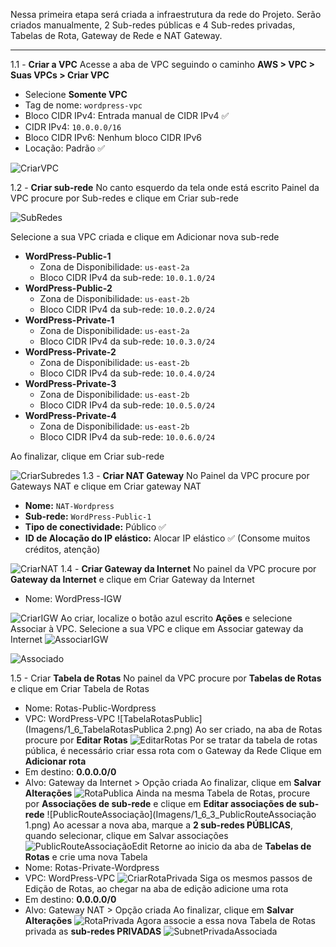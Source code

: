 Nessa primeira etapa será criada a infraestrutura da rede do Projeto. Serão criados manualmente, 2 Sub-redes públicas e 4 Sub-redes privadas, Tabelas de Rota, Gateway de Rede e NAT Gateway.

----------------------------------------

1.1 - **Criar a VPC** 
Acesse a aba de VPC seguindo o caminho **AWS > VPC > Suas VPCs > Criar VPC**

- Selecione **Somente VPC**
- Tag de nome: `wordpress-vpc`
- Bloco CIDR IPv4: Entrada manual de CIDR IPv4 ✅
- CIDR IPv4: `10.0.0.0/16`
- Bloco CIDR IPv6: Nenhum bloco CIDR IPv6
- Locação: Padrão ✅

![CriarVPC](Imagens/1_CriarVPC.png)

1.2 - **Criar sub-rede**
No canto esquerdo da tela onde está escrito Painel da VPC procure por Sub-redes e clique em Criar sub-rede

![SubRedes](Imagens/1_2_SubRedes.png)

Selecione a sua VPC criada e clique em Adicionar nova sub-rede
- **WordPress-Public-1**
    - Zona de Disponibilidade: `us-east-2a`
    - Bloco CIDR IPv4 da sub-rede: `10.0.1.0/24`
- **WordPress-Public-2**
    - Zona de Disponibilidade: `us-east-2b`
    - Bloco CIDR IPv4 da sub-rede: `10.0.2.0/24`
- **WordPress-Private-1**
    - Zona de Disponibilidade: `us-east-2a`
    - Bloco CIDR IPv4 da sub-rede: `10.0.3.0/24`
- **WordPress-Private-2**
    - Zona de Disponibilidade: `us-east-2b`
    - Bloco CIDR IPv4 da sub-rede: `10.0.4.0/24`
- **WordPress-Private-3**
    - Zona de Disponibilidade: `us-east-2b`
    - Bloco CIDR IPv4 da sub-rede: `10.0.5.0/24`
- **WordPress-Private-4**
    - Zona de Disponibilidade: `us-east-2b`
    - Bloco CIDR IPv4 da sub-rede: `10.0.6.0/24`

Ao finalizar, clique em Criar sub-rede

![CriarSubredes](Imagens/1_3_CriarSubredes.png)
1.3 - **Criar NAT Gateway**
No Painel da VPC procure por Gateways NAT e clique em Criar gateway NAT
- **Nome:** `NAT-Wordpress`
- **Sub-rede:** `WordPress-Public-1`
- **Tipo de conectividade:** Público ✅
- **ID de Alocação do IP elástico:** Alocar IP elástico ✅
(Consome muitos créditos, atenção)

![CriarNAT](Imagens/1_4_CriarNAT.png)
1.4 - **Criar Gateway da Internet**
No painel da VPC procure por  **Gateway da Internet** e clique em Criar Gateway da Internet
- Nome: WordPress-IGW

![CriarIGW](Imagens/1_5_CriarIGW.png)
Ao criar, localize o botão azul escrito **Ações** e selecione Associar à VPC. Selecione a sua VPC e clique em Associar gateway da Internet
![AssociarIGW](Imagens/1_5_1_AssociarIGW.png)

![Associado](Imagens/1_5_2_Associado.png)

1.5 - Criar **Tabela de Rotas**
No painel da VPC procure por **Tabelas de Rotas** e clique em Criar Tabela de Rotas
- Nome: Rotas-Public-Wordpress
- VPC: WordPress-VPC
![TabelaRotasPublic](Imagens/1_6_TabelaRotasPublica 2.png)
Ao ser criado, na aba de Rotas procure por **Editar Rotas**
![EditarRotas](Imagens/1_6_1_EditarRotas.png)
Por se tratar da tabela de rotas pública, é necessário criar essa rota com o Gateway da Rede
Clique em **Adicionar rota**
- Em destino: **0.0.0.0/0**
- Alvo: Gateway da Internet > Opção criada
Ao finalizar, clique em **Salvar Alterações**
![RotaPublica](Imagens/1_6_2_RotaPublica.png)
Ainda na mesma Tabela de Rotas, procure por **Associações de sub-rede** e clique em **Editar associações de sub-rede**
![PublicRouteAssociação](Imagens/1_6_3_PublicRouteAssociação 1.png)
Ao acessar a nova aba, marque a **2 sub-redes PÚBLICAS**, quando selecionar, clique em Salvar associações
![PublicRouteAssociaçãoEdit](Imagens/1_6_4_PublicRouteAssociaçãoEdit.png)
Retorne ao inicio da aba de **Tabelas de Rotas** e crie uma nova Tabela
- Nome: Rotas-Private-Wordpress
- VPC: WordPress-VPC
![CriarRotaPrivada](Imagens/1_6_5CriarRotaPrivada.png)
Siga os mesmos passos de Edição de Rotas, ao chegar na aba de edição adicione uma rota
- Em destino: **0.0.0.0/0**
- Alvo: Gateway NAT > Opção criada
Ao finalizar, clique em **Salvar Alterações**
![RotaPrivada](Imagens/1_6_5_1RotaPrivada.png)
Agora associe a essa nova Tabela de Rotas privada as **sub-redes PRIVADAS**
![SubnetPrivadaAssociada](Imagens/1_6_5_2SubnetPrivadaAssociada.png)
